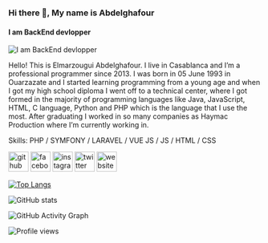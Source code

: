### Hi there 👋, My name is Abdelghafour
#### I am BackEnd devlopper
![I am BackEnd devlopper](https://media-exp1.licdn.com/dms/image/C4D16AQF3wN0FRP2JYA/profile-displaybackgroundimage-shrink_200_800/0/1613581237921?e=1635984000&v=beta&t=heQBefP3LewOtZgChJiC4I8LsfSfwao09TaaZNnFT2Y)

Hello! This is Elmarzougui Abdelghafour. I live in Casablanca and I’m a professional programmer since 2013. I was born in 05 June 1993 in Ouarzazate and I started learning programming from a young age and when I got my high school diploma I went off to a technical center, where I got formed in the majority of programming languages like Java, JavaScript, HTML, C language, Python and PHP which is the language that I use the most. After graduating I worked in so many companies as Haymac Production where I’m currently working in.

Skills: PHP / SYMFONY / LARAVEL / VUE JS / JS / HTML / CSS



[<img src='https://cdn.jsdelivr.net/npm/simple-icons@3.0.1/icons/github.svg' alt='github' height='40'>](https://github.com/devscript-abdo)  [<img src='https://cdn.jsdelivr.net/npm/simple-icons@3.0.1/icons/facebook.svg' alt='facebook' height='40'>](https://www.facebook.com/devscript)  [<img src='https://cdn.jsdelivr.net/npm/simple-icons@3.0.1/icons/instagram.svg' alt='instagram' height='40'>](https://www.instagram.com/elmarzougui.official/)  [<img src='https://cdn.jsdelivr.net/npm/simple-icons@3.0.1/icons/twitter.svg' alt='twitter' height='40'>](https://twitter.com/devscriptt)  [<img src='https://cdn.jsdelivr.net/npm/simple-icons@3.0.1/icons/icloud.svg' alt='website' height='40'>](https://elmarzougui.com)  

[![Top Langs](https://github-readme-stats.vercel.app/api/top-langs/?username=devscript-abdo)](https://github.com/anuraghazra/github-readme-stats)

![GitHub stats](https://github-readme-stats.vercel.app/api?username=devscript-abdo&show_icons=true)  

![GitHub Activity Graph](https://activity-graph.herokuapp.com/graph?username=devscript-abdo)  

![Profile views](https://gpvc.arturio.dev/devscript-abdo)  
